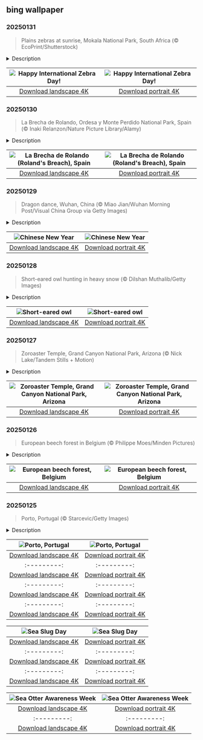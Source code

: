 ## bing wallpaper

### 20250131

> Plains zebras at sunrise, Mokala National Park, South Africa (© EcoPrint/Shutterstock)

<details>
<summary>Description</summary>

> Celebrate the beauty of zebras on International Zebra Day! These striking animals, known for their unique black and white patterns, are mostly found in the African savanna, stretching from Kenya to South Africa. Of the three zebra species, Grévy's zebra, plains zebra, and mountain zebra, the Grévy's zebra is the most endangered, with more than half its population lost in only three decades. While plains zebras are thriving, mountain zebras face significant threats, such as poaching and habitat encroachment. Zebras play an essential role in the ecosystems they live in, coexisting with predators like lions and hyenas while shaping the grasslands they call home.
> 
> In today's picture, we see two plains zebras—which are anything but plain—at sunrise in Mokala National Park, South Africa. International Zebra Day raises awareness about the challenges these animals face and encourages conservation efforts to ensure their survival. Whether by learning more or supporting wildlife initiatives, we can all play a role in protecting these fascinating creatures.
> 
> 

</details>

| ![Happy International Zebra Day!](https://cn.bing.com/th?id=OHR.PlainsZebra_EN-US9488790690_UHD.jpg&pid=hp&w=400&h=224&rs=1&c=4) | ![Happy International Zebra Day!](https://cn.bing.com/th?id=OHR.PlainsZebra_EN-US9488790690_1080x1920.jpg&pid=hp&w=155&h=315&rs=1&c=4) |
|:---------:|:---------:|
| [Download landscape 4K](https://cn.bing.com/th?id=OHR.PlainsZebra_EN-US9488790690_UHD.jpg) | [Download portrait 4K](https://cn.bing.com/th?id=OHR.PlainsZebra_EN-US9488790690_1080x1920.jpg) |

### 20250130

> La Brecha de Rolando, Ordesa y Monte Perdido National Park, Spain (© Inaki Relanzon/Nature Picture Library/Alamy)

<details>
<summary>Description</summary>

> High up in the Pyrenees, there is a gap in the mountains. More than 300 feet tall and 131 feet across, La Brecha de Rolando (Roland's Breach), featured here today, is a sight to behold. But who was Roland? Count Roland was a Frankish military leader during Charlemagne's reign in the 8th century. Legend has it that, after being defeated in battle, Roland cut a gap in the mountains—either to destroy his sword or to catch one last glimpse of France.
> 
> Roland's Breach lies within the Ordesa y Monte Perdido National Park in Spain, right on the border with France. Covering more than 38,000 acres, the park is home to some spectacular limestone formations. It's made up of four different valleys and one peak—Monte Perdido—which towers more than 11,000 feet above sea level. It even has its own glacier, Monte Perdido, which is the fourth largest in the Pyrenees. A wide range of animals live in this mountainous landscape, including wild boars, Pyrenean chamois, and brown bears.
> 
> 

</details>

| ![La Brecha de Rolando (Roland's Breach), Spain](https://cn.bing.com/th?id=OHR.OrdesaSpain_EN-US9252424531_UHD.jpg&pid=hp&w=400&h=224&rs=1&c=4) | ![La Brecha de Rolando (Roland's Breach), Spain](https://cn.bing.com/th?id=OHR.OrdesaSpain_EN-US9252424531_1080x1920.jpg&pid=hp&w=155&h=315&rs=1&c=4) |
|:---------:|:---------:|
| [Download landscape 4K](https://cn.bing.com/th?id=OHR.OrdesaSpain_EN-US9252424531_UHD.jpg) | [Download portrait 4K](https://cn.bing.com/th?id=OHR.OrdesaSpain_EN-US9252424531_1080x1920.jpg) |

### 20250129

> Dragon dance, Wuhan, China (© Miao Jian/Wuhan Morning Post/Visual China Group via Getty Images)

<details>
<summary>Description</summary>

> The streets come alive today with a symphony of firecrackers, red lanterns, and cheerful chatter—it's Chinese New Year. Steeped in thousands of years of tradition, this holiday marks the start of the lunisolar Chinese calendar. One of the most captivating images associated with this festival is the dragon dance, pictured here. Skilled dancers manipulate a long, flexible dragon puppet, bringing it to life with sinuous, undulating movements. The dragon, a symbol of power, dignity, and good fortune, is believed to bring luck to the community, with longer dragons bringing even more prosperity.
> 
> The festivities of the Chinese New Year aren't confined to China alone; they resonate across the globe, from the streets of Singapore to the Chinatowns of New York, San Francisco, and London. Each place adds its unique twist, but the core traditions remain the same: family reunions, sumptuous feasts, and the exchange of hongbao—red envelopes filled with money. This blend of ancient customs and modern practices unites people in joy and hope for the year ahead.
> 
> 

</details>

| ![Chinese New Year](https://cn.bing.com/th?id=OHR.LunarDragon_EN-US9011723385_UHD.jpg&pid=hp&w=400&h=224&rs=1&c=4) | ![Chinese New Year](https://cn.bing.com/th?id=OHR.LunarDragon_EN-US9011723385_1080x1920.jpg&pid=hp&w=155&h=315&rs=1&c=4) |
|:---------:|:---------:|
| [Download landscape 4K](https://cn.bing.com/th?id=OHR.LunarDragon_EN-US9011723385_UHD.jpg) | [Download portrait 4K](https://cn.bing.com/th?id=OHR.LunarDragon_EN-US9011723385_1080x1920.jpg) |

### 20250128

> Short-eared owl hunting in heavy snow (© Dilshan Muthalib/Getty Images)

<details>
<summary>Description</summary>

> The short-eared owl, featured in today's image, is a grassland-dwelling member of the owl family. Found on all continents except Antarctica and Australia, it's one of the most widely distributed bird species. This raptor belongs to the genus Asio, whose members are characterized by feather tufts ('ears') on their head. The short-eared owl only reveals its tufts when feeling defensive.
> 
> Irregular wingbeats cause its flight to be on the floppy side, like a moth or bat. It likes to glide a few feet above the ground in open fields and grasslands, swooping down feet first to grab its prey. Owls primarily hunt at night, but this silent hunter is also active during the day and at dusk. Its daylight hunts often line up with the peak activity of small rodents called voles—its favorite meal. Known to relocate to areas with higher rodent populations, the short-eared owl even wanders nomadically in search of better food supplies during years when vole populations are low.
> 
> 

</details>

| ![Short-eared owl](https://cn.bing.com/th?id=OHR.FlyingOwl_EN-US8779625388_UHD.jpg&pid=hp&w=400&h=224&rs=1&c=4) | ![Short-eared owl](https://cn.bing.com/th?id=OHR.FlyingOwl_EN-US8779625388_1080x1920.jpg&pid=hp&w=155&h=315&rs=1&c=4) |
|:---------:|:---------:|
| [Download landscape 4K](https://cn.bing.com/th?id=OHR.FlyingOwl_EN-US8779625388_UHD.jpg) | [Download portrait 4K](https://cn.bing.com/th?id=OHR.FlyingOwl_EN-US8779625388_1080x1920.jpg) |

### 20250127

> Zoroaster Temple, Grand Canyon National Park, Arizona (© Nick Lake/Tandem Stills + Motion)

<details>
<summary>Description</summary>

> Carved by the Colorado River, nearly 2 billion years of Earth's history are exposed in the layers of the Grand Canyon. While geologists continue to debate parts of the formation story of the canyon, recent studies suggest the river carved its path through the region about 5 to 6 million years ago. Since then, the river has been deepening and widening the canyon while sculpting its dramatic geographic features.
> 
> Today, the Grand Canyon is much more than just a massive chasm with exceptional vistas. It's home to some stunning geographic features, like Zoroaster Temple, featured in today's image. This towering 7,123-foot summit is in Coconino County, Arizona. The peak was named after the ancient Iranian prophet Zoroaster by George Wharton James, an American photographer and journalist, and Clarence Dutton, an American geologist. Rick Tidrick and Dave Ganci made the first summit ascent of Zoroaster Temple in September 1958. This triumph marked the Grand Canyon's first technical climb, turning it into a hotspot and igniting a wave of summit-chasing climbers.
> 
> 

</details>

| ![Zoroaster Temple, Grand Canyon National Park, Arizona](https://cn.bing.com/th?id=OHR.CanyonSnow_EN-US8514636141_UHD.jpg&pid=hp&w=400&h=224&rs=1&c=4) | ![Zoroaster Temple, Grand Canyon National Park, Arizona](https://cn.bing.com/th?id=OHR.CanyonSnow_EN-US8514636141_1080x1920.jpg&pid=hp&w=155&h=315&rs=1&c=4) |
|:---------:|:---------:|
| [Download landscape 4K](https://cn.bing.com/th?id=OHR.CanyonSnow_EN-US8514636141_UHD.jpg) | [Download portrait 4K](https://cn.bing.com/th?id=OHR.CanyonSnow_EN-US8514636141_1080x1920.jpg) |

### 20250126

> European beech forest in Belgium (© Philippe Moes/Minden Pictures)

<details>
<summary>Description</summary>

> Beech trees are pretty amazing. There are several species worldwide, but the European beech steals the spotlight in much of Europe. With its smooth gray bark, short trunk, and sweeping branches, this tree is a standout in Belgium's forests, as shown in today's image. It grows in temperate regions and prefers well-drained, fertile soils, taking up to 30 years to mature. Not only do these 160-foot-tall trees dominate the landscape, but their wood is also used to make some of the sturdiest furniture, flooring, and even kitchen tools.
> 
> Wildlife such as black bears, foxes, squirrels, chipmunks, and mice love them too—beech nuts, though slightly bitter, provide a feast for all kinds of critters. In winter, the beech forests in Belgium become even more enchanting. The trees' big, sprawling branches go bare, and whole forests transform into quiet, frosty wonderlands—perfect for a peaceful stroll or simply soaking up some fresh air.
> 
> 

</details>

| ![European beech forest, Belgium](https://cn.bing.com/th?id=OHR.FrostedBeech_EN-US8264026523_UHD.jpg&pid=hp&w=400&h=224&rs=1&c=4) | ![European beech forest, Belgium](https://cn.bing.com/th?id=OHR.FrostedBeech_EN-US8264026523_1080x1920.jpg&pid=hp&w=155&h=315&rs=1&c=4) |
|:---------:|:---------:|
| [Download landscape 4K](https://cn.bing.com/th?id=OHR.FrostedBeech_EN-US8264026523_UHD.jpg) | [Download portrait 4K](https://cn.bing.com/th?id=OHR.FrostedBeech_EN-US8264026523_1080x1920.jpg) |

### 20250125

> Porto, Portugal (© Starcevic/Getty Images)

<details>
<summary>Description</summary>

> Today's image takes us to a city that is bold, unpolished in the best way, and brimming with personality. While it's famous for its port wine (cheers to that!), there's so much more to discover in the Portuguese city of Porto. As you walk through its streets, you'll notice façades adorned with azulejos—painted tin-glazed ceramic tilework found in Portugal and Spain—historic churches like São Francisco, and the iconic Dom Luís I Bridge spanning the Douro River, which runs through the city.
> 
> Porto's roots go back to Roman times, and its role as a key trading hub has greatly influenced its modern identity. Culture runs deep here, from the soulful sounds of fado music to the lively markets and annual festivals like Festa de São João do Porto. Street art surprises you at every turn, and quirky bookstores and cafes make exploring a delight. Food lovers can indulge in the famous francesinha, a hearty sandwich, or enjoy fresh seafood paired with a glass of local wine.
> 
> 

</details>

| ![Porto, Portugal](https://cn.bing.com/th?id=OHR.PortoSunset_EN-US7987153816_UHD.jpg&pid=hp&w=400&h=224&rs=1&c=4) | ![Porto, Portugal](https://cn.bing.com/th?id=OHR.PortoSunset_EN-US7987153816_1080x1920.jpg&pid=hp&w=155&h=315&rs=1&c=4) |
|:---------:|:---------:|
| [Download landscape 4K](https://cn.bing.com/th?id=OHR.PortoSunset_EN-US7987153816_UHD.jpg) | [Download portrait 4K](https://cn.bing.com/th?id=OHR.PortoSunset_EN-US7987153816_1080x1920.jpg) |eyser_EN-US7648999118_1080x1920.jpg) |m/th?id=OHR.DeerValley_EN-US2128104711_UHD.jpg) | [Download portrait 4K](https://cn.bing.com/th?id=OHR.DeerValley_EN-US2128104711_1080x1920.jpg) |34130511_UHD.jpg) | [Download portrait 4K](https://cn.bing.com/th?id=OHR.PetraMonastery_EN-US1834130511_1080x1920.jpg) |ttps://cn.bing.com/th?id=OHR.DutchSquirrel_EN-US1600993769_UHD.jpg) | [Download portrait 4K](https://cn.bing.com/th?id=OHR.DutchSquirrel_EN-US1600993769_1080x1920.jpg) | [Download landscape 4K](https://cn.bing.com/th?id=OHR.NeptunesGrotto_EN-US1020342235_UHD.jpg) | [Download portrait 4K](https://cn.bing.com/th?id=OHR.NeptunesGrotto_EN-US1020342235_1080x1920.jpg) |[Anniversary of the British Museum](https://cn.bing.com/th?id=OHR.MuseumCourt_EN-US0003531841_1080x1920.jpg&pid=hp&w=155&h=315&rs=1&c=4) |
|:---------:|:---------:|
| [Download landscape 4K](https://cn.bing.com/th?id=OHR.MuseumCourt_EN-US0003531841_UHD.jpg) | [Download portrait 4K](https://cn.bing.com/th?id=OHR.MuseumCourt_EN-US0003531841_1080x1920.jpg) |ortrait 4K](https://cn.bing.com/th?id=OHR.CadizSpain_EN-US9699586606_1080x1920.jpg) |) |
|:---------:|:---------:|
| [Download landscape 4K](https://cn.bing.com/th?id=OHR.CoastalWales_EN-US9903529231_UHD.jpg) | [Download portrait 4K](https://cn.bing.com/th?id=OHR.CoastalWales_EN-US9903529231_1080x1920.jpg) |ng.com/th?id=OHR.MeknesMorocco_EN-US6991915839_UHD.jpg) | [Download portrait 4K](https://cn.bing.com/th?id=OHR.MeknesMorocco_EN-US6991915839_1080x1920.jpg) |e 4K](https://cn.bing.com/th?id=OHR.CoralTurtle_EN-US6100263163_UHD.jpg) | [Download portrait 4K](https://cn.bing.com/th?id=OHR.CoralTurtle_EN-US6100263163_1080x1920.jpg) |as_EN-US6430903741_UHD.jpg) | [Download portrait 4K](https://cn.bing.com/th?id=OHR.Calacas_EN-US6430903741_1080x1920.jpg) |.com/th?id=OHR.SealRiver_EN-US6267835630_1080x1920.jpg&pid=hp&w=155&h=315&rs=1&c=4) |
|:---------:|:---------:|
| [Download landscape 4K](https://cn.bing.com/th?id=OHR.SealRiver_EN-US6267835630_UHD.jpg) | [Download portrait 4K](https://cn.bing.com/th?id=OHR.SealRiver_EN-US6267835630_1080x1920.jpg) |e a more fitting name. Someone call Terry.
> 
> 

</details>

| ![Sea Slug Day](https://cn.bing.com/th?id=OHR.SeaAngel_EN-US5531672696_UHD.jpg&pid=hp&w=400&h=224&rs=1&c=4) | ![Sea Slug Day](https://cn.bing.com/th?id=OHR.SeaAngel_EN-US5531672696_1080x1920.jpg&pid=hp&w=155&h=315&rs=1&c=4) |
|:---------:|:---------:|
| [Download landscape 4K](https://cn.bing.com/th?id=OHR.SeaAngel_EN-US5531672696_UHD.jpg) | [Download portrait 4K](https://cn.bing.com/th?id=OHR.SeaAngel_EN-US5531672696_1080x1920.jpg) |OHR.DarkSkyAcadia_EN-US6966527964_1080x1920.jpg) |.bing.com/th?id=OHR.GoldenJellyfish_EN-US6743816471_1080x1920.jpg&pid=hp&w=155&h=315&rs=1&c=4) |
|:---------:|:---------:|
| [Download landscape 4K](https://cn.bing.com/th?id=OHR.GoldenJellyfish_EN-US6743816471_UHD.jpg) | [Download portrait 4K](https://cn.bing.com/th?id=OHR.GoldenJellyfish_EN-US6743816471_1080x1920.jpg) |ng.com/th?id=OHR.LastDollarRoad_EN-US7923638318_UHD.jpg&pid=hp&w=400&h=224&rs=1&c=4) | ![First day of autumn](https://cn.bing.com/th?id=OHR.LastDollarRoad_EN-US7923638318_1080x1920.jpg&pid=hp&w=155&h=315&rs=1&c=4) |
|:---------:|:---------:|
| [Download landscape 4K](https://cn.bing.com/th?id=OHR.LastDollarRoad_EN-US7923638318_UHD.jpg) | [Download portrait 4K](https://cn.bing.com/th?id=OHR.LastDollarRoad_EN-US7923638318_1080x1920.jpg) |ppers who hunted otters to near extinction before they were protected by law. Although sea otter populations have rebounded, they are still considered endangered. Otters live along the Pacific Coast of North America, from California up to Alaska. Although they can walk on land, they almost never find the need or desire to, even when it's nap time. When they're ready for a snooze, they'll raft up, wrap themselves in a strand of kelp to keep them from drifting away, and recline on the world's biggest waterbed.

</details>

| ![Sea Otter Awareness Week](https://cn.bing.com/th?id=OHR.SitkaOtters_EN-US7714053956_UHD.jpg&pid=hp&w=400&h=224&rs=1&c=4) | ![Sea Otter Awareness Week](https://cn.bing.com/th?id=OHR.SitkaOtters_EN-US7714053956_1080x1920.jpg&pid=hp&w=155&h=315&rs=1&c=4) |
|:---------:|:---------:|
| [Download landscape 4K](https://cn.bing.com/th?id=OHR.SitkaOtters_EN-US7714053956_UHD.jpg) | [Download portrait 4K](https://cn.bing.com/th?id=OHR.SitkaOtters_EN-US7714053956_1080x1920.jpg) |oo_EN-US7569665443_UHD.jpg&pid=hp&w=400&h=224&rs=1&c=4) | ![World Bamboo Day](https://cn.bing.com/th?id=OHR.ArashiyamaBamboo_EN-US7569665443_1080x1920.jpg&pid=hp&w=155&h=315&rs=1&c=4) |
|:---------:|:---------:|
| [Download landscape 4K](https://cn.bing.com/th?id=OHR.ArashiyamaBamboo_EN-US7569665443_UHD.jpg) | [Download portrait 4K](https://cn.bing.com/th?id=OHR.ArashiyamaBamboo_EN-US7569665443_1080x1920.jpg) |